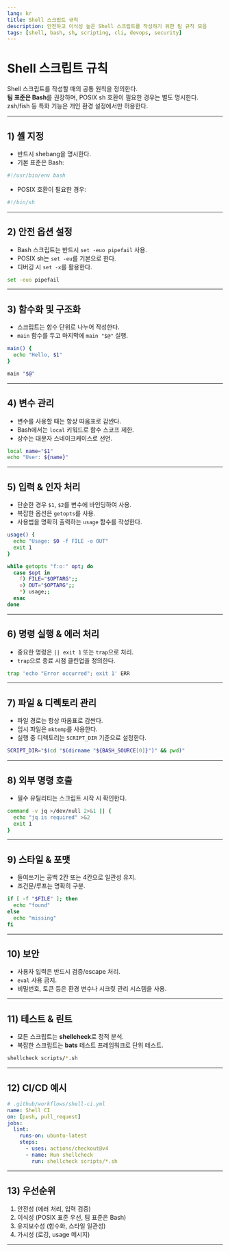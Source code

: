 ```yaml
---
lang: kr
title: Shell 스크립트 규칙
description: 안전하고 이식성 높은 Shell 스크립트를 작성하기 위한 팀 규칙 모음
tags: [shell, bash, sh, scripting, cli, devops, security]
---
```


# Shell 스크립트 규칙

Shell 스크립트를 작성할 때의 공통 원칙을 정의한다.  
**팀 표준은 Bash**를 권장하며, POSIX sh 호환이 필요한 경우는 별도 명시한다.  
zsh/fish 등 특화 기능은 개인 환경 설정에서만 허용한다.

---

## 1) 셸 지정

- 반드시 shebang을 명시한다.
- 기본 표준은 Bash:

```bash
#!/usr/bin/env bash
```

- POSIX 호환이 필요한 경우:

```sh
#!/bin/sh
```

---

## 2) 안전 옵션 설정

- Bash 스크립트는 반드시 `set -euo pipefail` 사용.
- POSIX sh는 `set -eu`를 기본으로 한다.
- 디버깅 시 `set -x`를 활용한다.

```bash
set -euo pipefail
```

---

## 3) 함수화 및 구조화

- 스크립트는 함수 단위로 나누어 작성한다.
- `main` 함수를 두고 마지막에 `main "$@"` 실행.

```bash
main() {
  echo "Hello, $1"
}

main "$@"
```

---

## 4) 변수 관리

- 변수를 사용할 때는 항상 따옴표로 감싼다.
- Bash에서는 `local` 키워드로 함수 스코프 제한.
- 상수는 대문자 스네이크케이스로 선언.

```bash
local name="$1"
echo "User: ${name}"
```

---

## 5) 입력 & 인자 처리

- 단순한 경우 `$1`, `$2`를 변수에 바인딩하여 사용.
- 복잡한 옵션은 `getopts`를 사용.
- 사용법을 명확히 출력하는 `usage` 함수를 작성한다.

```bash
usage() {
  echo "Usage: $0 -f FILE -o OUT"
  exit 1
}

while getopts "f:o:" opt; do
  case $opt in
    f) FILE="$OPTARG";;
    o) OUT="$OPTARG";;
    *) usage;;
  esac
done
```

---

## 6) 명령 실행 & 에러 처리

- 중요한 명령은 `|| exit 1` 또는 `trap`으로 처리.
- `trap`으로 종료 시점 클린업을 정의한다.

```bash
trap 'echo "Error occurred"; exit 1' ERR
```

---

## 7) 파일 & 디렉토리 관리

- 파일 경로는 항상 따옴표로 감싼다.
- 임시 파일은 `mktemp`를 사용한다.
- 실행 중 디렉토리는 `SCRIPT_DIR` 기준으로 설정한다.

```bash
SCRIPT_DIR="$(cd "$(dirname "${BASH_SOURCE[0]}")" && pwd)"
```

---

## 8) 외부 명령 호출

- 필수 유틸리티는 스크립트 시작 시 확인한다.

```bash
command -v jq >/dev/null 2>&1 || {
  echo "jq is required" >&2
  exit 1
}
```

---

## 9) 스타일 & 포맷

- 들여쓰기는 공백 2칸 또는 4칸으로 일관성 유지.
- 조건문/루프는 명확히 구분.

```bash
if [ -f "$FILE" ]; then
  echo "found"
else
  echo "missing"
fi
```

---

## 10) 보안

- 사용자 입력은 반드시 검증/escape 처리.
- `eval` 사용 금지.
- 비밀번호, 토큰 등은 환경 변수나 시크릿 관리 시스템을 사용.

---

## 11) 테스트 & 린트

- 모든 스크립트는 **shellcheck**로 정적 분석.
- 복잡한 스크립트는 **bats** 테스트 프레임워크로 단위 테스트.

```bash
shellcheck scripts/*.sh
```

---

## 12) CI/CD 예시

```yaml
# .github/workflows/shell-ci.yml
name: Shell CI
on: [push, pull_request]
jobs:
  lint:
    runs-on: ubuntu-latest
    steps:
      - uses: actions/checkout@v4
      - name: Run shellcheck
        run: shellcheck scripts/*.sh
```

---

## 13) 우선순위

1. 안전성 (에러 처리, 입력 검증)
2. 이식성 (POSIX 표준 우선, 팀 표준은 Bash)
3. 유지보수성 (함수화, 스타일 일관성)
4. 가시성 (로깅, usage 메시지)

---

